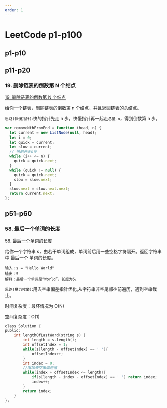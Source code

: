 ```yaml
---
order: 1
---
```


# LeetCode p1-p100

## p1-p10

## p11-p20

### 19. 删除链表的倒数第 N 个结点

[19. 删除链表的倒数第 N 个结点](https://leetcode.cn/problems/remove-nth-node-from-end-of-list/description/?q=javasc&orderBy=most_relevant)

给你一个链表，删除链表的倒数第 n 个结点，并且返回链表的头结点。

`思路(快慢指针)`:快的指针先走 n 步，快慢指针再一起走`总量-n`，得到倒数第 n 步。

```ts
var removeNthFromEnd = function (head, n) {
  let current = new ListNode(null, head);
  let i = 0;
  let quick = current;
  let slow = current;
  // 快的先走n步
  while (i++ <= n) {
    quick = quick.next;
  }
  while (quick != null) {
    quick = quick.next;
    slow = slow.next;
  }
  slow.next = slow.next.next;
  return current.next;
};
```

## p51-p60

### 58. 最后一个单词的长度

[58. 最后一个单词的长度](https://leetcode.cn/problems/length-of-last-word/description/)

给你一个字符串 s，由若干单词组成，单词前后用一些空格字符隔开。返回字符串中 最后一个 单词的长度。

```text
输入：s = "Hello World"
输出：5
解释：最后一个单词是“World”，长度为5。
```

`思路(暴力枚举)`:用去空串偏差指针优化,从字符串非空尾部往前遍历，遇到空串截止。

时间复杂度：最坏情况为 O(N)

空间复杂度：O(1)

```c
class Solution {
public:
    int lengthOfLastWord(string s) {
        int length = s.length();
        int offsetIndex = 1;
        while(s[length - offsetIndex] == ' '){
            offsetIndex++;
        }
        int index = 0;
        //增加去空串偏差值
        while(index + offsetIndex <= length){
            if(s[length - index - offsetIndex] == ' ') return index;
            index++;
        }
        return index;
    }
};
```
